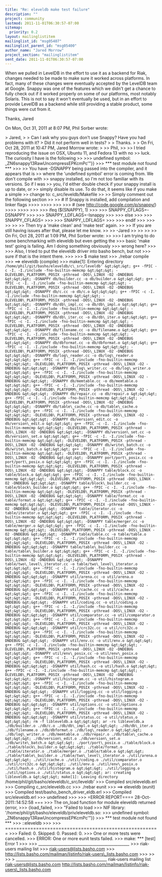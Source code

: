 ```yaml
---
title: "Re: eleveldb make test failure"
description: ""
project: community
lastmod: 2011-11-01T06:30:57-07:00
sitemap:
  priority: 0.2
layout: mailinglistitem
mailinglist_id: "msg05407"
mailinglist_parent_id: "msg05400"
author_name: "Jared Morrow"
project_section: "mailinglistitem"
sent_date: 2011-11-01T06:30:57-07:00
---
```



When we pulled in LevelDB in the effort to use it as a backend for Riak,
changes needed to be made to make sure it worked across platforms. In
fact, many of these changes were eventually accepted by the LevelDB team at
Google. Snappy was one of the features which we didn't get a chance to
fully check out if it worked properly on some of our platforms, most
notably Solaris. This is not to say it won't eventually be used, but in
an effort to provide LevelDB as a backend while still providing a stable
product, some things were cut from it.

Thanks,
Jared


On Mon, Oct 31, 2011 at 8:07 PM, Phil Sorber  wrote:

&gt; Jared,
&gt;
&gt; Can I ask why you guys don't use Snappy? Have you had problems with it?
&gt; Did it not perform well in tests?
&gt;
&gt; Thanks.
&gt;
&gt; On Fri, Oct 28, 2011 at 10:47 PM, Jared Morrow  wrote:
&gt;
&gt;&gt; Phil,
&gt;&gt;
&gt;&gt; I tried reproducing the issue on OSX, Ubuntu 11, and Fedora 13 with no
&gt;&gt; luck. The curiosity I have is the following
&gt;&gt;
&gt;&gt;&gt; undefined symbol: \_ZN6snappy13RawUncompressEPKcmPc'"}}
&gt;&gt;&gt; \*\*\* test module not found \*\*\*
&gt;&gt;&gt;
&gt;&gt; You have -DSNAPPY being passed into the compiler, and it appears that is
&gt;&gt; where the 'undefined symbol' error is coming from. We don't compile with
&gt;&gt; snappy installed, so I'm not too familiar with its versions. So if I was
&gt;&gt; you, I'd either double check if your snappy install is up to date, or
&gt;&gt; simply disable its use. To do that, it seems like if you make a simple
&gt;&gt; change to: c\_src/leveldb/Makefile
&gt;&gt;
&gt;&gt; Simply comment out the following section
&gt;&gt;
&gt;&gt; # If Snappy is installed, add compilation and linker flags
&gt;&gt;&gt;&gt;
&gt;&gt;&gt;&gt;
&gt;&gt;&gt;
&gt;&gt;&gt; # (see http://code.google.com/p/snappy/)
&gt;&gt;&gt;&gt;
&gt;&gt;&gt;&gt;
&gt;&gt;&gt;
&gt;&gt;&gt; ifeq ($(SNAPPY), 1)
&gt;&gt;&gt;
&gt;&gt;&gt; SNAPPY\_CFLAGS=-DSNAPPY
&gt;&gt;&gt;
&gt;&gt;&gt; SNAPPY\_LDFLAGS=-lsnappy
&gt;&gt;&gt;
&gt;&gt;&gt; else
&gt;&gt;&gt;
&gt;&gt;&gt; SNAPPY\_CFLAGS=
&gt;&gt;&gt;
&gt;&gt;&gt; SNAPPY\_LDFLAGS=
&gt;&gt;&gt;
&gt;&gt;&gt; endif
&gt;&gt;&gt;
&gt;&gt;&gt;
&gt;&gt;
&gt;&gt;
&gt;&gt; Then try a 'make clean' and 'make test' again.
&gt;&gt;
&gt;&gt; If you are still having issues after that, please let me know.
&gt;&gt;
&gt;&gt; -Jared
&gt;&gt;
&gt;&gt;
&gt;&gt;
&gt;&gt; On Fri, Oct 28, 2011 at 1:09 PM, Phil Sorber  wrote:
&gt;&gt;
&gt;&gt;&gt; I am trying to do some benchmarking with eleveldb but even getting the
&gt;&gt;&gt; basic 'make test' going is failing. Am I doing something obviously
&gt;&gt;&gt; wrong here?
&gt;&gt;&gt;
&gt;&gt;&gt; Also, I tried to put the eleveldb driver into basho bench, but not
&gt;&gt;&gt; sure if that is the intent there.
&gt;&gt;&gt;
&gt;&gt;&gt; $ make test
&gt;&gt;&gt; ./rebar compile
&gt;&gt;&gt; ==&gt; eleveldb (compile)
&gt;&gt;&gt; make[1]: Entering directory `/home/phil/git/basho/eleveldb/c\_src/leveldb'
&gt;&gt;&gt; g++ -fPIC -c -I. -I./include -fno-builtin-memcmp
&gt;&gt;&gt; -DLEVELDB\_PLATFORM\_POSIX -pthread -DOS\_LINUX -O2 -DNDEBUG
&gt;&gt;&gt; -DSNAPPY db/builder.cc -o db/builder.o
&gt;&gt;&gt; g++ -fPIC -c -I. -I./include -fno-builtin-memcmp
&gt;&gt;&gt; -DLEVELDB\_PLATFORM\_POSIX -pthread -DOS\_LINUX -O2 -DNDEBUG
&gt;&gt;&gt; -DSNAPPY db/c.cc -o db/c.o
&gt;&gt;&gt; g++ -fPIC -c -I. -I./include -fno-builtin-memcmp
&gt;&gt;&gt; -DLEVELDB\_PLATFORM\_POSIX -pthread -DOS\_LINUX -O2 -DNDEBUG
&gt;&gt;&gt; -DSNAPPY db/db\_impl.cc -o db/db\_impl.o
&gt;&gt;&gt; g++ -fPIC -c -I. -I./include -fno-builtin-memcmp
&gt;&gt;&gt; -DLEVELDB\_PLATFORM\_POSIX -pthread -DOS\_LINUX -O2 -DNDEBUG
&gt;&gt;&gt; -DSNAPPY db/db\_iter.cc -o db/db\_iter.o
&gt;&gt;&gt; g++ -fPIC -c -I. -I./include -fno-builtin-memcmp
&gt;&gt;&gt; -DLEVELDB\_PLATFORM\_POSIX -pthread -DOS\_LINUX -O2 -DNDEBUG
&gt;&gt;&gt; -DSNAPPY db/filename.cc -o db/filename.o
&gt;&gt;&gt; g++ -fPIC -c -I. -I./include -fno-builtin-memcmp
&gt;&gt;&gt; -DLEVELDB\_PLATFORM\_POSIX -pthread -DOS\_LINUX -O2 -DNDEBUG
&gt;&gt;&gt; -DSNAPPY db/dbformat.cc -o db/dbformat.o
&gt;&gt;&gt; g++ -fPIC -c -I. -I./include -fno-builtin-memcmp
&gt;&gt;&gt; -DLEVELDB\_PLATFORM\_POSIX -pthread -DOS\_LINUX -O2 -DNDEBUG
&gt;&gt;&gt; -DSNAPPY db/log\_reader.cc -o db/log\_reader.o
&gt;&gt;&gt; g++ -fPIC -c -I. -I./include -fno-builtin-memcmp
&gt;&gt;&gt; -DLEVELDB\_PLATFORM\_POSIX -pthread -DOS\_LINUX -O2 -DNDEBUG
&gt;&gt;&gt; -DSNAPPY db/log\_writer.cc -o db/log\_writer.o
&gt;&gt;&gt; g++ -fPIC -c -I. -I./include -fno-builtin-memcmp
&gt;&gt;&gt; -DLEVELDB\_PLATFORM\_POSIX -pthread -DOS\_LINUX -O2 -DNDEBUG
&gt;&gt;&gt; -DSNAPPY db/memtable.cc -o db/memtable.o
&gt;&gt;&gt; g++ -fPIC -c -I. -I./include -fno-builtin-memcmp
&gt;&gt;&gt; -DLEVELDB\_PLATFORM\_POSIX -pthread -DOS\_LINUX -O2 -DNDEBUG
&gt;&gt;&gt; -DSNAPPY db/repair.cc -o db/repair.o
&gt;&gt;&gt; g++ -fPIC -c -I. -I./include -fno-builtin-memcmp
&gt;&gt;&gt; -DLEVELDB\_PLATFORM\_POSIX -pthread -DOS\_LINUX -O2 -DNDEBUG
&gt;&gt;&gt; -DSNAPPY db/table\_cache.cc -o db/table\_cache.o
&gt;&gt;&gt; g++ -fPIC -c -I. -I./include -fno-builtin-memcmp
&gt;&gt;&gt; -DLEVELDB\_PLATFORM\_POSIX -pthread -DOS\_LINUX -O2 -DNDEBUG
&gt;&gt;&gt; -DSNAPPY db/version\_edit.cc -o db/version\_edit.o
&gt;&gt;&gt; g++ -fPIC -c -I. -I./include -fno-builtin-memcmp
&gt;&gt;&gt; -DLEVELDB\_PLATFORM\_POSIX -pthread -DOS\_LINUX -O2 -DNDEBUG
&gt;&gt;&gt; -DSNAPPY db/version\_set.cc -o db/version\_set.o
&gt;&gt;&gt; g++ -fPIC -c -I. -I./include -fno-builtin-memcmp
&gt;&gt;&gt; -DLEVELDB\_PLATFORM\_POSIX -pthread -DOS\_LINUX -O2 -DNDEBUG
&gt;&gt;&gt; -DSNAPPY db/write\_batch.cc -o db/write\_batch.o
&gt;&gt;&gt; g++ -fPIC -c -I. -I./include -fno-builtin-memcmp
&gt;&gt;&gt; -DLEVELDB\_PLATFORM\_POSIX -pthread -DOS\_LINUX -O2 -DNDEBUG
&gt;&gt;&gt; -DSNAPPY port/port\_posix.cc -o port/port\_posix.o
&gt;&gt;&gt; g++ -fPIC -c -I. -I./include -fno-builtin-memcmp
&gt;&gt;&gt; -DLEVELDB\_PLATFORM\_POSIX -pthread -DOS\_LINUX -O2 -DNDEBUG
&gt;&gt;&gt; -DSNAPPY table/block.cc -o table/block.o
&gt;&gt;&gt; g++ -fPIC -c -I. -I./include -fno-builtin-memcmp
&gt;&gt;&gt; -DLEVELDB\_PLATFORM\_POSIX -pthread -DOS\_LINUX -O2 -DNDEBUG
&gt;&gt;&gt; -DSNAPPY table/block\_builder.cc -o table/block\_builder.o
&gt;&gt;&gt; g++ -fPIC -c -I. -I./include -fno-builtin-memcmp
&gt;&gt;&gt; -DLEVELDB\_PLATFORM\_POSIX -pthread -DOS\_LINUX -O2 -DNDEBUG
&gt;&gt;&gt; -DSNAPPY table/format.cc -o table/format.o
&gt;&gt;&gt; g++ -fPIC -c -I. -I./include -fno-builtin-memcmp
&gt;&gt;&gt; -DLEVELDB\_PLATFORM\_POSIX -pthread -DOS\_LINUX -O2 -DNDEBUG
&gt;&gt;&gt; -DSNAPPY table/iterator.cc -o table/iterator.o
&gt;&gt;&gt; g++ -fPIC -c -I. -I./include -fno-builtin-memcmp
&gt;&gt;&gt; -DLEVELDB\_PLATFORM\_POSIX -pthread -DOS\_LINUX -O2 -DNDEBUG
&gt;&gt;&gt; -DSNAPPY table/merger.cc -o table/merger.o
&gt;&gt;&gt; g++ -fPIC -c -I. -I./include -fno-builtin-memcmp
&gt;&gt;&gt; -DLEVELDB\_PLATFORM\_POSIX -pthread -DOS\_LINUX -O2 -DNDEBUG
&gt;&gt;&gt; -DSNAPPY table/table.cc -o table/table.o
&gt;&gt;&gt; g++ -fPIC -c -I. -I./include -fno-builtin-memcmp
&gt;&gt;&gt; -DLEVELDB\_PLATFORM\_POSIX -pthread -DOS\_LINUX -O2 -DNDEBUG
&gt;&gt;&gt; -DSNAPPY table/table\_builder.cc -o table/table\_builder.o
&gt;&gt;&gt; g++ -fPIC -c -I. -I./include -fno-builtin-memcmp
&gt;&gt;&gt; -DLEVELDB\_PLATFORM\_POSIX -pthread -DOS\_LINUX -O2 -DNDEBUG
&gt;&gt;&gt; -DSNAPPY table/two\_level\_iterator.cc -o table/two\_level\_iterator.o
&gt;&gt;&gt; g++ -fPIC -c -I. -I./include -fno-builtin-memcmp
&gt;&gt;&gt; -DLEVELDB\_PLATFORM\_POSIX -pthread -DOS\_LINUX -O2 -DNDEBUG
&gt;&gt;&gt; -DSNAPPY util/arena.cc -o util/arena.o
&gt;&gt;&gt; g++ -fPIC -c -I. -I./include -fno-builtin-memcmp
&gt;&gt;&gt; -DLEVELDB\_PLATFORM\_POSIX -pthread -DOS\_LINUX -O2 -DNDEBUG
&gt;&gt;&gt; -DSNAPPY util/cache.cc -o util/cache.o
&gt;&gt;&gt; g++ -fPIC -c -I. -I./include -fno-builtin-memcmp
&gt;&gt;&gt; -DLEVELDB\_PLATFORM\_POSIX -pthread -DOS\_LINUX -O2 -DNDEBUG
&gt;&gt;&gt; -DSNAPPY util/coding.cc -o util/coding.o
&gt;&gt;&gt; g++ -fPIC -c -I. -I./include -fno-builtin-memcmp
&gt;&gt;&gt; -DLEVELDB\_PLATFORM\_POSIX -pthread -DOS\_LINUX -O2 -DNDEBUG
&gt;&gt;&gt; -DSNAPPY util/comparator.cc -o util/comparator.o
&gt;&gt;&gt; g++ -fPIC -c -I. -I./include -fno-builtin-memcmp
&gt;&gt;&gt; -DLEVELDB\_PLATFORM\_POSIX -pthread -DOS\_LINUX -O2 -DNDEBUG
&gt;&gt;&gt; -DSNAPPY util/crc32c.cc -o util/crc32c.o
&gt;&gt;&gt; g++ -fPIC -c -I. -I./include -fno-builtin-memcmp
&gt;&gt;&gt; -DLEVELDB\_PLATFORM\_POSIX -pthread -DOS\_LINUX -O2 -DNDEBUG
&gt;&gt;&gt; -DSNAPPY util/env.cc -o util/env.o
&gt;&gt;&gt; g++ -fPIC -c -I. -I./include -fno-builtin-memcmp
&gt;&gt;&gt; -DLEVELDB\_PLATFORM\_POSIX -pthread -DOS\_LINUX -O2 -DNDEBUG
&gt;&gt;&gt; -DSNAPPY util/env\_posix.cc -o util/env\_posix.o
&gt;&gt;&gt; g++ -fPIC -c -I. -I./include -fno-builtin-memcmp
&gt;&gt;&gt; -DLEVELDB\_PLATFORM\_POSIX -pthread -DOS\_LINUX -O2 -DNDEBUG
&gt;&gt;&gt; -DSNAPPY util/hash.cc -o util/hash.o
&gt;&gt;&gt; g++ -fPIC -c -I. -I./include -fno-builtin-memcmp
&gt;&gt;&gt; -DLEVELDB\_PLATFORM\_POSIX -pthread -DOS\_LINUX -O2 -DNDEBUG
&gt;&gt;&gt; -DSNAPPY util/histogram.cc -o util/histogram.o
&gt;&gt;&gt; g++ -fPIC -c -I. -I./include -fno-builtin-memcmp
&gt;&gt;&gt; -DLEVELDB\_PLATFORM\_POSIX -pthread -DOS\_LINUX -O2 -DNDEBUG
&gt;&gt;&gt; -DSNAPPY util/logging.cc -o util/logging.o
&gt;&gt;&gt; g++ -fPIC -c -I. -I./include -fno-builtin-memcmp
&gt;&gt;&gt; -DLEVELDB\_PLATFORM\_POSIX -pthread -DOS\_LINUX -O2 -DNDEBUG
&gt;&gt;&gt; -DSNAPPY util/options.cc -o util/options.o
&gt;&gt;&gt; g++ -fPIC -c -I. -I./include -fno-builtin-memcmp
&gt;&gt;&gt; -DLEVELDB\_PLATFORM\_POSIX -pthread -DOS\_LINUX -O2 -DNDEBUG
&gt;&gt;&gt; -DSNAPPY util/status.cc -o util/status.o
&gt;&gt;&gt; rm -f libleveldb.a
&gt;&gt;&gt; ar -rs libleveldb.a ./db/builder.o ./db/c.o ./db/db\_impl.o
&gt;&gt;&gt; ./db/db\_iter.o ./db/filename.o ./db/dbformat.o ./db/log\_reader.o
&gt;&gt;&gt; ./db/log\_writer.o ./db/memtable.o ./db/repair.o ./db/table\_cache.o
&gt;&gt;&gt; ./db/version\_edit.o ./db/version\_set.o ./db/write\_batch.o
&gt;&gt;&gt; ./port/port\_posix.o ./table/block.o ./table/block\_builder.o
&gt;&gt;&gt; ./table/format.o ./table/iterator.o ./table/merger.o ./table/table.o
&gt;&gt;&gt; ./table/table\_builder.o ./table/two\_level\_iterator.o ./util/arena.o
&gt;&gt;&gt; ./util/cache.o ./util/coding.o ./util/comparator.o ./util/crc32c.o
&gt;&gt;&gt; ./util/env.o ./util/env\_posix.o ./util/hash.o ./util/histogram.o
&gt;&gt;&gt; ./util/logging.o ./util/options.o ./util/status.o
&gt;&gt;&gt; ar: creating libleveldb.a
&gt;&gt;&gt; make[1]: Leaving directory `/home/phil/git/basho/eleveldb/c\_src/leveldb'
&gt;&gt;&gt; Compiled src/eleveldb.erl
&gt;&gt;&gt; Compiling c\_src/eleveldb.cc
&gt;&gt;&gt; ./rebar eunit
&gt;&gt;&gt; ==&gt; eleveldb (eunit)
&gt;&gt;&gt; Compiled test/basho\_bench\_driver\_eldb.erl
&gt;&gt;&gt; Compiled src/eleveldb.erl
&gt;&gt;&gt; undefined
&gt;&gt;&gt;
&gt;&gt;&gt; =ERROR REPORT==== 28-Oct-2011::14:52:58 ===
&gt;&gt;&gt; The on\_load function for module eleveldb returned {error,
&gt;&gt;&gt; {load\_failed,
&gt;&gt;&gt; "Failed to load
&gt;&gt;&gt; NIF library: '/home/phil/git/basho/eleveldb/priv/eleveldb.so:
&gt;&gt;&gt; undefined symbol: \_ZN6snappy13RawUncompressEPKcmPc'"}}
&gt;&gt;&gt; \*\*\* test module not found \*\*\*
&gt;&gt;&gt; ::eleveldb
&gt;&gt;&gt;
&gt;&gt;&gt; =======================================================
&gt;&gt;&gt; Failed: 0. Skipped: 0. Passed: 0.
&gt;&gt;&gt; One or more tests were cancelled.
&gt;&gt;&gt; ERROR: One or more eunit tests failed.
&gt;&gt;&gt; make: \*\*\* [test] Error 1
&gt;&gt;&gt;
&gt;&gt;&gt; \_\_\_\_\_\_\_\_\_\_\_\_\_\_\_\_\_\_\_\_\_\_\_\_\_\_\_\_\_\_\_\_\_\_\_\_\_\_\_\_\_\_\_\_\_\_\_
&gt;&gt;&gt; riak-users mailing list
&gt;&gt;&gt; riak-users@lists.basho.com
&gt;&gt;&gt; http://lists.basho.com/mailman/listinfo/riak-users\_lists.basho.com
&gt;&gt;&gt;
&gt;&gt;
&gt;&gt;
&gt;
\_\_\_\_\_\_\_\_\_\_\_\_\_\_\_\_\_\_\_\_\_\_\_\_\_\_\_\_\_\_\_\_\_\_\_\_\_\_\_\_\_\_\_\_\_\_\_
riak-users mailing list
riak-users@lists.basho.com
http://lists.basho.com/mailman/listinfo/riak-users\_lists.basho.com

